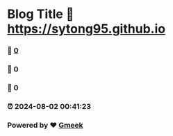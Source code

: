 # Blog Title :link: https://sytong95.github.io 
### :page_facing_up: [0](https://sytong95.github.io/tag.html) 
### :speech_balloon: 0 
### :hibiscus: 0 
### :alarm_clock: 2024-08-02 00:41:23 
### Powered by :heart: [Gmeek](https://github.com/Meekdai/Gmeek)
